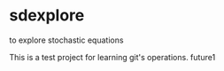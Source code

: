 # sdexplore
to explore stochastic equations

This is a test project for learning git's operations.
future1

